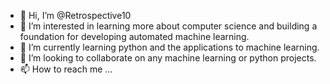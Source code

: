 - 👋 Hi, I’m @Retrospective10
- 👀 I’m interested in learning more about computer science and building a foundation for developing automated machine learning. 
- 🌱 I’m currently learning python and the applications to machine learning. 
- 💞️ I’m looking to collaborate on any machine learning or python projects. 
- 📫 How to reach me ...

<!---
Retrospective10/Retrospective10 is a ✨ special ✨ repository because its `README.md` (this file) appears on your GitHub profile.
You can click the Preview link to take a look at your changes.
--->
